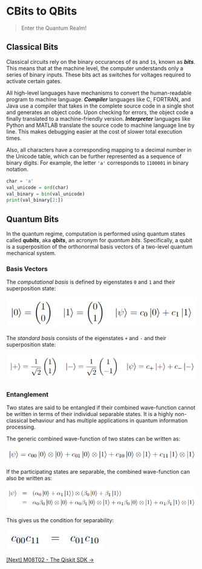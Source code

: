 # CBits to QBits

> Enter the Quantum Realm!

## Classical Bits

Classical circuits rely on the binary occurances of `0`s and `1`s, known as ***bits***. 
This means that at the machine level, the computer understands only a series of binary inputs. 
These bits act as switches for voltages required to activate certain gates.

All high-level languages have mechanisms to convert the human-readable program to machine language. 
***Compiler*** languages like C, FORTRAN, and Java use a compiler that takes in the complete source code in a single shot and generates an object code. 
Upon checking for errors, the object code a finally translated to a machine-friendly version.
***Interpreter*** languages like Python and MATLAB translate the source code to machine language line by line. 
This makes debugging easier at the cost of slower total execution times.

Also, all characters have a corresponding mapping to a decimal number in the Unicode table, which can be further represented as a sequence of binary digits. 
For example, the letter `'a'` corresponds to `1100001` in binary notation.

```Python
char = 'a'
val_unicode = ord(char)
val_binary = bin(val_unicode)
print(val_binary[2:])
```

## Quantum Bits

In the quantum regime, computation is performed using quantum states called ***qubits***, aka ***qbits***, an acronym for *quantum bits*. 
Specifically, a qubit is a superposition of the orthonormal basis vectors of a two-level quantum mechanical system. 

### Basis Vectors

The *computational basis* is defined by eigenstates `0` and `1` and their superposition state:

![Computational Basis](https://github.com/Sampreet/gists/blob/master/tutorials/languages/python-for-physicists/m08-quantum-computing/images/m08t01-computational-basis.png)

The *standard basis* consists of the eigenstates `+` and `-` and their superposition state:

![Standard Basis](https://github.com/Sampreet/gists/blob/master/tutorials/languages/python-for-physicists/m08-quantum-computing/images/m08t01-standard-basis.png)

### Entanglement

Two states are said to be entangled if their combined wave-function cannot be written in terms of their individual separable states. 
It is a highly non-classical behaviour and has multiple applications in quantum information processing.

The generic combined wave-function of two states can be written as:

![Combined State (General)](https://github.com/Sampreet/gists/blob/master/tutorials/languages/python-for-physicists/m08-quantum-computing/images/m08t01-combined-state-general.png)

If the participating states are separable, the combined wave-function can also be written as:

![Combined State (Separable)](https://github.com/Sampreet/gists/blob/master/tutorials/languages/python-for-physicists/m08-quantum-computing/images/m08t01-combined-state-separable.png)

This gives us the condition for separability:

![Separability Condition](https://github.com/Sampreet/gists/blob/master/tutorials/languages/python-for-physicists/m08-quantum-computing/images/m08t01-separability-condition.png)

[\[Next\] M08T02 - The Qiskit SDK &#8594;](./m08t02-the-qiskit-sdk.md)
